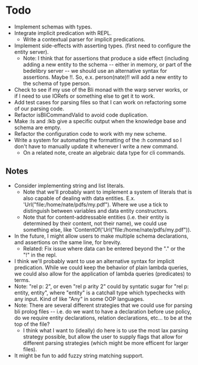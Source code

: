 
Todo
====
  * Implement schemas with types.
  * Integrate implicit predication with REPL.
      * Write a contextual parser for implicit predications.
  * Implement side-effects with asserting types. (first need to configure the entity server).
     * Note: I think that for assertions that produce a side effect (including adding a new entity
             to the schema -- either in memory, or part of the bedelibry server -- we should use
             an alternative syntax for assertions. Maybe !!. So, e.x. person(nate)!! will add a new
             entity to the schema of type person.
  * Check to see if my use of the Bli monad with the warp server works,
    or if I need to use IORefs or something else to get it to work.
  * Add test cases for parsing files so that I can work on refactoring some of our parsing code.
  * Refactor isBliCommandValid to avoid code duplication.
  * Make :ls and :lkb give a specific output when the knowledge base and schema are empty.
  * Refactor the configuration code to work with my new scheme.
  * Write a system for automating the formatting of the :h command so I don't have to manually update it
    whenever I write a new command.
      * On a related note, create an algebraic data type for cli commands.

Notes
-----
  * Consider implementing string and list literals.
    * Note that we'll probably want to implement a system of literals that is also
      capable of dealing with data entities. E.x. 'Url("file:/home/nate/pdfs/my.pdf"). Where we use a tick
      to distinguish between variables and data entity constructors. 
    * Note that for content-addressable entities (i.e. their entity is determined by their content, not their name), we 
      could use something else, like 'ContentOf('Url("file:/home/nate/pdfs/my.pdf")).
  * In the future, I might allow users to make multiple schema declarations, and assertions on the same line, for brevity.
      * Related: Fix issue where data can be entered beyond the "." or the "!" in the repl.
  * I think we'll probably want to use an alternative syntax for implicit predication.
    While we could keep the behavior of plain lambda queries, we could also 
    allow for the application of lambda queries (predicates) to terms.
  * Note: "rel p: 2", or even "rel p arity 2" could by syntatic sugar for
    "rel p: entity, entity", where "entity" is a catchall type which typechecks with
    any input. Kind of like "Any" in some OOP languages.
  * Note: There are several different strategies that we could use for parsing
    bli prolog files -- i.e. do we want to have a declaration before use
    policy, do we require entity declarations, relation declarations, etc... to be at the
    top of the file? 
      * I think what I want to (ideally) do here is to use the most
        lax parsing strategy possible, but allow the user to supply flags
        that allow for different parsing strategies (which might be more efficent
        for larger files).
  * It might be fun to add fuzzy string matching support.